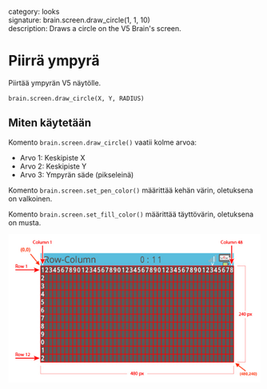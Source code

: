 category: looks  
signature: brain.screen.draw_circle(1, 1, 10)  
description: Draws a circle on the V5 Brain's screen.  

# Piirrä ympyrä

Piirtää ympyrän V5 näytölle.

```don
brain.screen.draw_circle(X, Y, RADIUS)
```

## Miten käytetään

Komento `brain.screen.draw_circle()` vaatii kolme arvoa:

* Arvo 1: Keskipiste X
* Arvo 2: Keskipiste Y
* Arvo 3: Ympyrän säde (pikseleinä)

Komento `brain.screen.set_pen_color()` määrittää kehän värin, oletuksena on valkoinen.

Komento `brain.screen.set_fill_color()` määrittää täyttövärin, oletuksena on musta.

![brain_screen_info](v5_row_column_brain.jpg)

<advanced>
</advanced>
